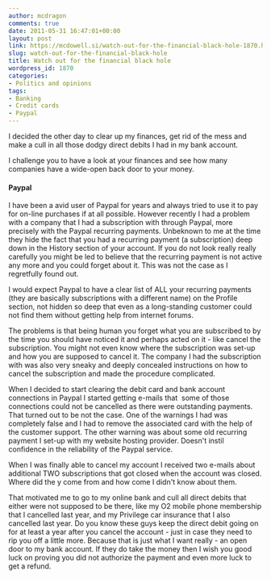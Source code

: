 ```yaml
---
author: mcdragon
comments: true
date: 2011-05-31 16:47:01+00:00
layout: post
link: https://mcdowell.si/watch-out-for-the-financial-black-hole-1870.html
slug: watch-out-for-the-financial-black-hole
title: Watch out for the financial black hole
wordpress_id: 1870
categories:
- Politics and opinions
tags:
- Banking
- Credit cards
- Paypal
---
```


I decided the other day to clear up my finances, get rid of the mess and make a cull in all those dodgy direct debits I had in my bank account.

I challenge you to have a look at your finances and see how many companies have a wide-open back door to your money.


#### Paypal


I have been a avid user of Paypal for years and always tried to use it to pay for on-line purchases if at all possible. However recently I had a problem with a company that I had a subscription with through Paypal, more precisely with the Paypal recurring payments. Unbeknown to me at the time they hide the fact that you had a recurring payment (a subscription) deep down in the History section of your account. If you do not look really really carefully you might be led to believe that the recurring payment is not active any more and you could forget about it. This was not the case as I regretfully found out.

I would expect Paypal to have a clear list of ALL your recurring payments (they are basically subscriptions with a different name) on the Profile section, not hidden so deep that even as a long-standing customer could not find them without getting help from internet forums.

The problems is that being human you forget what you are subscribed to by the time you should have noticed it and perhaps acted on it - like cancel the subscription. You might not even know where the subscription was set-up and how you are supposed to cancel it. The company I had the subscription with was also very sneaky and deeply concealed instructions on how to cancel the subscription and made the procedure complicated.

When I decided to start clearing the debit card and bank account connections in Paypal I started getting e-mails that  some of those connections could not be cancelled as there were outstanding payments. That turned out to be not the case. One of the warnings I had was completely false and I had to remove the associated card with the help of the customer support. The other warning was about some old recurring payment I set-up with my website hosting provider. Doesn't instil confidence in the reliability of the Paypal service.

When I was finally able to cancel my account I received two e-mails about additional TWO subscriptions that got closed when the account was closed. Where did the y come from and how come I didn't know about them.

That motivated me to go to my online bank and cull all direct debits that either were not supposed to be there, like my O2 mobile phone membership that I cancelled last year, and my Privilege car insurance that I also cancelled last year. Do you know these guys keep the direct debit going on for at least a year after you cancel the account - just in case they need to rip you off a little more. Because that is just what I want really - an open door to my bank account. If they do take the money then I wish you good luck on proving you did not authorize the payment and even more luck to get a refund.
